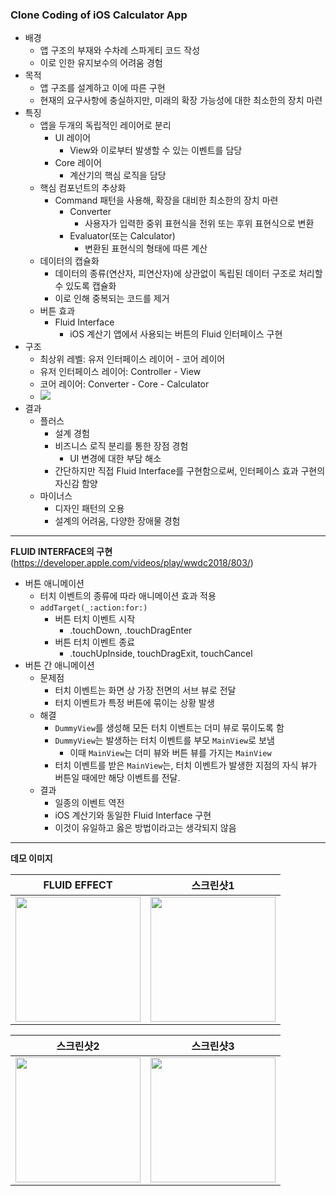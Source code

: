 
### Clone Coding of iOS Calculator App

* 배경
	* 앱 구조의 부재와 수차례 스파게티 코드 작성
	* 이로 인한 유지보수의 어려움 경험
* 목적
	* 앱 구조를 설계하고 이에 따른 구현
	* 현재의 요구사항에 충실하지만, 미래의 확장 가능성에 대한 최소한의 장치 마련
* 특징
	* 앱을 두개의 독립적인 레이어로 분리
		* UI 레이어
			* View와 이로부터 발생할 수 있는 이벤트를 담당
		* Core 레이어
			* 계산기의 핵심 로직을 담당
	* 핵심 컴포넌트의 추상화
		* Command 패턴을 사용해, 확장을 대비한 최소한의 장치 마련
			* Converter
				* 사용자가 입력한 중위 표현식을 전위 또는 후위 표현식으로 변환
			* Evaluator(또는 Calculator)
				* 변환된 표현식의 형태에 따른 계산
	* 데이터의 캡슐화
		* 데이터의 종류(연산자, 피연산자)에 상관없이 독립된 데이터 구조로 처리할 수 있도록 캡슐화
		* 이로 인해 중복되는 코드를 제거
	* 버튼 효과
		* Fluid Interface
			* iOS 계산기 앱에서 사용되는 버튼의 Fluid 인터페이스 구현
* 구조
	* 최상위 레벨: 유저 인터페이스 레이어 - 코어 레이어
	* 유저 인터페이스 레이어: Controller - View
	* 코어 레이어: Converter - Core - Calculator
	* <img src="https://github.com/sangeui/iOS-Calculator/blob/main/Resources/Calculator.png">
* 결과
	* 플러스
		* 설계 경험
		* 비즈니스 로직 분리를 통한 장점 경험
			* UI 변경에 대한 부담 해소
		* 간단하지만 직접 Fluid Interface를 구현함으로써, 인터페이스 효과 구현의 자신감 함양
	* 마이너스
		* 디자인 패턴의 오용
		* 설계의 어려움, 다양한 장애물 경험
---

**FLUID INTERFACE의 구현**
(https://developer.apple.com/videos/play/wwdc2018/803/)

* 버튼 애니메이션
	* 터치 이벤트의 종류에 따라 애니메이션 효과 적용
	* `addTarget(_:action:for:)`
		* 버튼 터치 이벤트 시작
			* .touchDown, .touchDragEnter
		* 버튼 터치 이벤트 종료
			* .touchUpInside, touchDragExit, touchCancel
* 버튼 간 애니메이션
	* 문제점
		* 터치 이벤트는 화면 상 가장 전면의 서브 뷰로 전달 
		* 터치 이벤트가 특정 버튼에 묶이는 상황 발생
	* 해결
		* `DummyView`를 생성해 모든 터치 이벤트는 더미 뷰로 묶이도록 함
		* `DummyView`는 발생하는 터치 이벤트를 부모 `MainView`로 보냄
			* 이때 `MainView`는 더미 뷰와 버튼 뷰를 가지는 `MainView`
		* 터치 이벤트를 받은 `MainView`는, 터치 이벤트가 발생한 지점의 자식 뷰가 버튼일 때에만 해당 이벤트를 전달.
	* 결과
		* 일종의 이벤트 역전
		* iOS 계산기와 동일한 Fluid Interface 구현
		* 이것이 유일하고 옳은 방법이라고는 생각되지 않음

---
**데모 이미지**

|FLUID EFFECT| 스크린샷1 |
|--|--|
|<img src="https://github.com/sangeui/iOS-Calculator/blob/main/Resources/Fluid-Calculator.gif" width="200">|<img src="https://github.com/sangeui/iOS-Calculator/blob/main/Resources/iOS-Clone-Calculator-1.png" width="200">|

|스크린샷2|스크린샷3|
|--|--|
|<img src="https://github.com/sangeui/iOS-Calculator/blob/main/Resources/iOS-Clone-Calculator-2.png" width="200">|<img src="https://github.com/sangeui/iOS-Calculator/blob/main/Resources/iOS-Clone-Calculator-3.png" width="200">|
